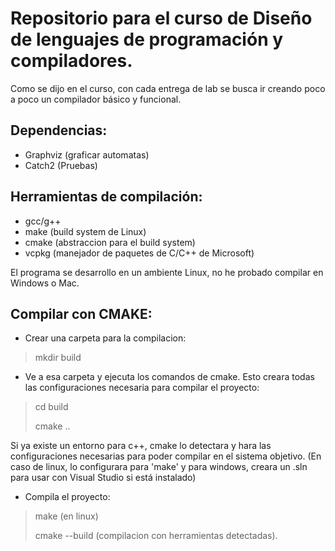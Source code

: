 
# Repositorio para el curso de Diseño de lenguajes de programación y compiladores.

Como se dijo en el curso, con cada entrega de lab se busca ir creando poco a poco 
un compilador básico y funcional.

## Dependencias:

+ Graphviz (graficar automatas)
+ Catch2 (Pruebas)

## Herramientas de compilación:
+ gcc/g++
+ make (build system de Linux)
+ cmake (abstraccion para el build system)
+ vcpkg (manejador de paquetes de C/C++ de Microsoft)

El programa se desarrollo en un ambiente Linux, no he probado compilar en Windows o Mac.

## Compilar con CMAKE:
+ Crear una carpeta para la compilacion:
> mkdir build
+ Ve a esa carpeta y ejecuta los comandos de cmake. Esto creara todas las configuraciones necesaria para
compilar el proyecto:
> cd build
> 
> cmake ..

Si ya existe un entorno para c++, cmake lo detectara y hara las configuraciones necesarias para poder
compilar en el sistema objetivo. (En caso de linux, lo configurara para 'make' y para windows, creara un .sln 
para usar con Visual Studio si está instalado)

+ Compila el proyecto:
> make (en linux)
> 
> cmake --build (compilacion con herramientas detectadas).

